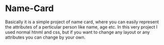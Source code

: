 # Name-Card
Basically it is a simple project of name card, where you can easily represent the attributes of a perticular person like name, age etc. 
In this very project I used normal htnml and css, but if you want to change any layout or any attributes you can change by your own.
